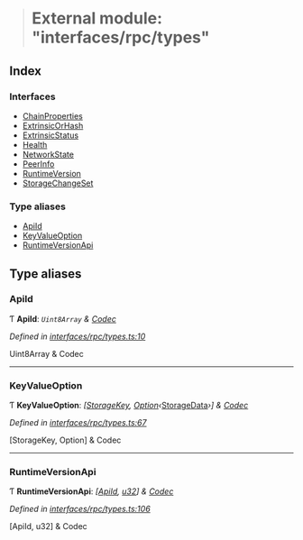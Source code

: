 > # External module: "interfaces/rpc/types"

## Index

### Interfaces

* [ChainProperties](../interfaces/_interfaces_rpc_types_.chainproperties.md)
* [ExtrinsicOrHash](../interfaces/_interfaces_rpc_types_.extrinsicorhash.md)
* [ExtrinsicStatus](../interfaces/_interfaces_rpc_types_.extrinsicstatus.md)
* [Health](../interfaces/_interfaces_rpc_types_.health.md)
* [NetworkState](../interfaces/_interfaces_rpc_types_.networkstate.md)
* [PeerInfo](../interfaces/_interfaces_rpc_types_.peerinfo.md)
* [RuntimeVersion](../interfaces/_interfaces_rpc_types_.runtimeversion.md)
* [StorageChangeSet](../interfaces/_interfaces_rpc_types_.storagechangeset.md)

### Type aliases

* [ApiId](_interfaces_rpc_types_.md#apiid)
* [KeyValueOption](_interfaces_rpc_types_.md#keyvalueoption)
* [RuntimeVersionApi](_interfaces_rpc_types_.md#runtimeversionapi)

## Type aliases

###  ApiId

Ƭ **ApiId**: *`Uint8Array` & [Codec](../interfaces/_types_.codec.md)*

*Defined in [interfaces/rpc/types.ts:10](https://github.com/polkadot-js/api/blob/8922bbf/packages/types/src/interfaces/rpc/types.ts#L10)*

Uint8Array & Codec

___

###  KeyValueOption

Ƭ **KeyValueOption**: *[[StorageKey](../classes/_primitive_storagekey_.storagekey.md), [Option](../classes/_codec_option_.option.md)‹*[StorageData](../classes/_primitive_storagedata_.storagedata.md)*›] & [Codec](../interfaces/_types_.codec.md)*

*Defined in [interfaces/rpc/types.ts:67](https://github.com/polkadot-js/api/blob/8922bbf/packages/types/src/interfaces/rpc/types.ts#L67)*

[StorageKey, Option<StorageData>] & Codec

___

###  RuntimeVersionApi

Ƭ **RuntimeVersionApi**: *[[ApiId](_interfaces_rpc_types_.md#apiid), [u32](../interfaces/_interfaceregistry_.interfaceregistry.md#u32)] & [Codec](../interfaces/_types_.codec.md)*

*Defined in [interfaces/rpc/types.ts:106](https://github.com/polkadot-js/api/blob/8922bbf/packages/types/src/interfaces/rpc/types.ts#L106)*

[ApiId, u32] & Codec